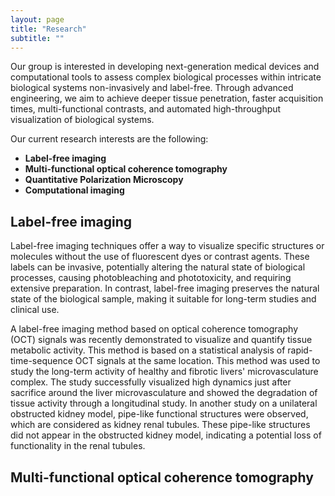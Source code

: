 ```yaml
---
layout: page
title: "Research"
subtitle: ""
---
```


Our group is interested in developing next-generation medical devices and computational tools to assess complex biological processes within intricate biological systems non-invasively and label-free. Through advanced engineering, we aim to achieve deeper tissue penetration, faster acquisition times, multi-functional contrasts, and automated high-throughput visualization of biological systems.

Our current research interests are the following: 
- **Label-free imaging**
- **Multi-functional optical coherence tomography**
- **Quantitative Polarization Microscopy**
- **Computational imaging** 

## Label-free imaging
Label-free imaging techniques offer a way to visualize specific structures or molecules without the use of fluorescent dyes or contrast agents. These labels can be invasive, potentially altering the natural state of biological processes, causing photobleaching and phototoxicity, and requiring extensive preparation. In contrast, label-free imaging preserves the natural state of the biological sample, making it suitable for long-term studies and clinical use.

A label-free imaging method based on optical coherence tomography (OCT) signals was recently demonstrated to visualize and quantify tissue metabolic activity. This method is based on a statistical analysis of rapid-time-sequence OCT signals at the same location. This method was used to study the long-term activity of healthy and fibrotic livers' microvasculature complex. The study successfully visualized high dynamics just after sacrifice around the liver microvasculature and showed the degradation of tissue activity through a longitudinal study. In another study on a unilateral obstructed kidney model, pipe-like functional structures were observed, which are considered as kidney renal tubules. These pipe-like structures did not appear in the obstructed kidney model, indicating a potential loss of functionality in the renal tubules.

## Multi-functional optical coherence tomography
